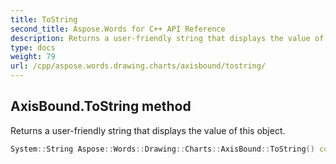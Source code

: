 ```yaml
---
title: ToString
second_title: Aspose.Words for C++ API Reference
description: Returns a user-friendly string that displays the value of this object. 
type: docs
weight: 79
url: /cpp/aspose.words.drawing.charts/axisbound/tostring/
---
```

## AxisBound.ToString method


Returns a user-friendly string that displays the value of this object.

```cpp
System::String Aspose::Words::Drawing::Charts::AxisBound::ToString() const override
```

